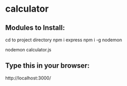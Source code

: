 # calculator
## Modules to Install:
cd to project directory
npm i express
npm i -g nodemon

nodemon calculator.js

## Type this in your browser:
http://localhost:3000/
